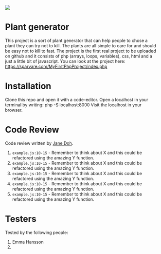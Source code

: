 <img src="https://media.giphy.com/media/kfKl7x4Mf4Htt6AJdX/giphy.gif">

# Plant generator

This project is a sort of plant generator that can help people to chose a plant they can try not to kill. The plants are all simple to care for and should be easy not to kill to fast. The project is the first real project to be uploaded on github and it consists of php (arrays, loops, variables), css, html and a just a little bit of javascript. You can look at the project here: https://sparvare.com/MyFirstPhpProject/index.php



# Installation

Clone this repo and open it with a code-editor.
Open a localhost in your terminal by writing: php -S localhost:8000
Visit the localhost in your browser.

# Code Review

Code review written by [Jane Doh](https://github.com/username).

1. `example.js:10-15` - Remember to think about X and this could be refactored using the amazing Y function.
2. `example.js:10-15` - Remember to think about X and this could be refactored using the amazing Y function.
3. `example.js:10-15` - Remember to think about X and this could be refactored using the amazing Y function.
4. `example.js:10-15` - Remember to think about X and this could be refactored using the amazing Y function.
5. `example.js:10-15` - Remember to think about X and this could be refactored using the amazing Y function.

# Testers

Tested by the following people:

1. Emma Hansson
2. 
